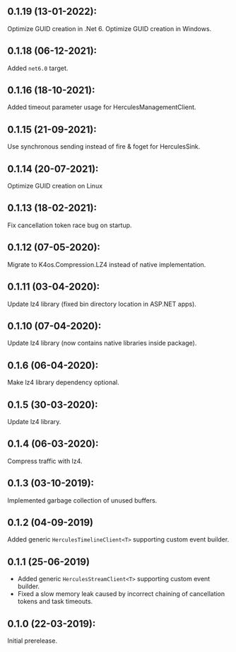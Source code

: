 ## 0.1.19 (13-01-2022):

Optimize GUID creation in .Net 6. Optimize GUID creation in Windows.

## 0.1.18 (06-12-2021):

Added `net6.0` target.

## 0.1.16 (18-10-2021):

Added timeout parameter usage for HerculesManagementClient.

## 0.1.15 (21-09-2021):

Use synchronous sending instead of fire & foget for HerculesSink.

## 0.1.14 (20-07-2021):

Optimize GUID creation on Linux

## 0.1.13 (18-02-2021):

Fix cancellation token race bug on startup.

## 0.1.12 (07-05-2020):

Migrate to K4os.Compression.LZ4 instead of native implementation.

## 0.1.11 (03-04-2020):

Update lz4 library (fixed bin directory location in ASP.NET apps).

## 0.1.10 (07-04-2020):

Update lz4 library (now contains native libraries inside package).

## 0.1.6 (06-04-2020):

Make lz4 library dependency optional.

## 0.1.5 (30-03-2020):

Update lz4 library.

## 0.1.4 (06-03-2020):

Compress traffic with lz4.

## 0.1.3 (03-10-2019):

Implemented garbage collection of unused buffers.

## 0.1.2 (04-09-2019)

Added generic `HerculesTimelineClient<T>` supporting custom event builder.

## 0.1.1 (25-06-2019)

- Added generic `HerculesStreamClient<T>` supporting custom event builder.
- Fixed a slow memory leak caused by incorrect chaining of cancellation tokens and task timeouts.

## 0.1.0 (22-03-2019): 

Initial prerelease.
